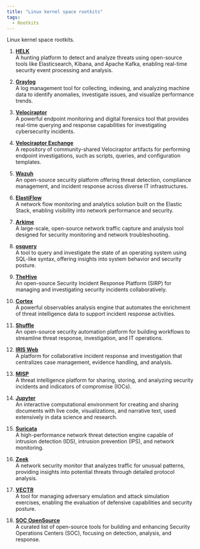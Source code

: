 ```yaml
---
title: "Linux kernel space rootkits"
tags:
  - Rootkits
---
```


Linux kernel space rootkits.

1. **[HELK](https://github.com/Cyb3rWard0g/HELK)**  
   A hunting platform to detect and analyze threats using open-source tools like Elasticsearch, Kibana, and Apache Kafka, enabling real-time security event processing and analysis.

2. **[Graylog](https://github.com/Graylog2/graylog2-server)**  
   A log management tool for collecting, indexing, and analyzing machine data to identify anomalies, investigate issues, and visualize performance trends.

3. **[Velociraptor](https://github.com/Velocidex/velociraptor)**  
   A powerful endpoint monitoring and digital forensics tool that provides real-time querying and response capabilities for investigating cybersecurity incidents.

4. **[Velociraptor Exchange](https://docs.velociraptor.app/exchange/)**  
   A repository of community-shared Velociraptor artifacts for performing endpoint investigations, such as scripts, queries, and configuration templates.

5. **[Wazuh](https://github.com/wazuh/wazuh)**  
   An open-source security platform offering threat detection, compliance management, and incident response across diverse IT infrastructures.

6. **[ElastiFlow](https://github.com/robcowart/elastiflow)**  
   A network flow monitoring and analytics solution built on the Elastic Stack, enabling visibility into network performance and security.

7. **[Arkime](https://github.com/arkime/arkime)**  
   A large-scale, open-source network traffic capture and analysis tool designed for security monitoring and network troubleshooting.

8. **[osquery](https://github.com/osquery/osquery)**  
   A tool to query and investigate the state of an operating system using SQL-like syntax, offering insights into system behavior and security posture.

9. **[TheHive](https://github.com/TheHive-Project/TheHive)**  
   An open-source Security Incident Response Platform (SIRP) for managing and investigating security incidents collaboratively.

10. **[Cortex](https://github.com/TheHive-Project/Cortex)**  
    A powerful observables analysis engine that automates the enrichment of threat intelligence data to support incident response activities.

11. **[Shuffle](https://github.com/Shuffle/Shuffle)**  
    An open-source security automation platform for building workflows to streamline threat response, investigation, and IT operations.

12. **[IRIS Web](https://github.com/dfir-iris/iris-web)**  
    A platform for collaborative incident response and investigation that centralizes case management, evidence handling, and analysis.

13. **[MISP](https://github.com/MISP/MISP)**  
    A threat intelligence platform for sharing, storing, and analyzing security incidents and indicators of compromise (IOCs).

14. **[Jupyter](https://jupyter.org/)**  
    An interactive computational environment for creating and sharing documents with live code, visualizations, and narrative text, used extensively in data science and research.

15. **[Suricata](https://github.com/OISF/suricata)**  
    A high-performance network threat detection engine capable of intrusion detection (IDS), intrusion prevention (IPS), and network monitoring.

16. **[Zeek](https://github.com/zeek/zeek)**  
    A network security monitor that analyzes traffic for unusual patterns, providing insights into potential threats through detailed protocol analysis.

17. **[VECTR](https://github.com/SecurityRiskAdvisors/VECTR)**  
    A tool for managing adversary emulation and attack simulation exercises, enabling the evaluation of defensive capabilities and security posture.

18. **[SOC OpenSource](https://github.com/archanchoudhury/SOC-OpenSource)**  
    A curated list of open-source tools for building and enhancing Security Operations Centers (SOC), focusing on detection, analysis, and response.
